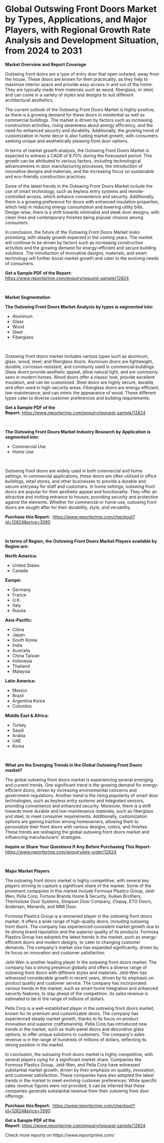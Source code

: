 <p><h1>Global Outswing Front Doors Market by Types, Applications, and Major Players, with Regional Growth Rate Analysis and Development Situation, from 2024 to 2031</h1></p><p><strong>Market Overview and Report Coverage</strong></p>
<p><p>Outswing front doors are a type of entry door that open outward, away from the house. These doors are known for their practicality, as they help to maximize interior space and provide easy access in and out of the home. They are typically made from materials such as wood, fiberglass, or steel, and can come in a variety of styles and designs to suit different architectural aesthetics.</p><p>The current outlook of the Outswing Front Doors Market is highly positive, as there is a growing demand for these doors in residential as well as commercial buildings. The market is driven by factors such as increasing construction activities, rising awareness about energy efficiency, and the need for enhanced security and durability. Additionally, the growing trend of customization in home decor is also fueling market growth, with consumers seeking unique and aesthetically pleasing front door options.</p><p>In terms of market growth analysis, the Outswing Front Doors Market is expected to witness a CAGR of 8.70% during the forecasted period. This growth can be attributed to various factors, including technological advancements in door manufacturing processes, the introduction of innovative designs and materials, and the increasing focus on sustainable and eco-friendly construction practices.</p><p>Some of the latest trends in the Outswing Front Doors Market include the use of smart technology, such as keyless entry systems and remote-controlled access, which enhance convenience and security. Additionally, there is a growing preference for doors with enhanced insulation properties, which help in reducing energy consumption and lowering utility bills. Design-wise, there is a shift towards minimalist and sleek door designs, with clean lines and contemporary finishes being popular choices among consumers.</p><p>In conclusion, the future of the Outswing Front Doors Market looks promising, with steady growth expected in the coming years. The market will continue to be driven by factors such as increasing construction activities and the growing demand for energy-efficient and secure building solutions. The introduction of innovative designs, materials, and smart technology will further boost market growth and cater to the evolving needs of consumers.</p></p>
<p><strong>Get a Sample PDF of the Report:</strong> <a href="https://www.reportprime.com/enquiry/request-sample/12824">https://www.reportprime.com/enquiry/request-sample/12824</a></p>
<p>&nbsp;</p>
<p><strong>Market Segmentation</strong></p>
<p><strong>The Outswing Front Doors Market Analysis by types is segmented into:</strong></p>
<p><ul><li>Aluminum</li><li>Glass</li><li>Wood</li><li>Steel</li><li>Fiberglass</li></ul></p>
<p>&nbsp;</p>
<p><p>Outswing front doors market includes various types such as aluminum, glass, wood, steel, and fiberglass doors. Aluminum doors are lightweight, durable, corrosion-resistant, and commonly used in commercial buildings. Glass doors provide aesthetic appeal, allow natural light, and are commonly seen in modern homes. Wood doors offer a classic look, provide excellent insulation, and can be customized. Steel doors are highly secure, durable, and often used in high-security areas. Fiberglass doors are energy-efficient, low-maintenance, and can mimic the appearance of wood. These different types cater to diverse customer preferences and building requirements.</p></p>
<p><strong>Get a Sample PDF of the Report:</strong>&nbsp;<a href="https://www.reportprime.com/enquiry/request-sample/12824">https://www.reportprime.com/enquiry/request-sample/12824</a></p>
<p>&nbsp;</p>
<p><strong>The Outswing Front Doors Market Industry Research by Application is segmented into:</strong></p>
<p><ul><li>Commercial Use</li><li>Home Use</li></ul></p>
<p>&nbsp;</p>
<p><p>Outswing front doors are widely used in both commercial and home settings. In commercial applications, these doors are often utilized in office buildings, retail stores, and other businesses to provide a durable and secure entryway for staff and customers. In home settings, outswing front doors are popular for their aesthetic appeal and functionality. They offer an attractive and inviting entrance to houses, providing security and protection against the elements. Whether for commercial or home use, outswing front doors are sought after for their durability, style, and versatility.</p></p>
<p><strong>Purchase this Report:</strong>&nbsp; <a href="https://www.reportprime.com/checkout?id=12824&price=3590">https://www.reportprime.com/checkout?id=12824&price=3590</a></p>
<p>&nbsp;</p>
<p><strong>In terms of Region, the Outswing Front Doors Market Players available by Region are:</strong></p>
<p>
    <p> <strong> North America: </strong>
        <ul>
            <li>United States</li>
            <li>Canada</li>
        </ul>
        </p> 
    <p> <strong> Europe: </strong>
        <ul>
            <li>Germany</li>
            <li>France</li>
            <li>U.K.</li>
            <li>Italy</li>
            <li>Russia</li>
        </ul>
        </p> 
    <p> <strong> Asia-Pacific: </strong>
        <ul>
            <li>China</li>
            <li>Japan</li>
            <li>South Korea</li>
            <li>India</li>
            <li>Australia</li>
            <li>China Taiwan</li>
            <li>Indonesia</li>
            <li>Thailand</li>
            <li>Malaysia</li>
        </ul>
        </p> 
    <p> <strong> Latin America: </strong>
        <ul>
            <li>Mexico</li>
            <li>Brazil</li>
            <li>Argentina Korea</li>
            <li>Colombia</li>
        </ul>
        </p> 
    <p> <strong> Middle East & Africa: </strong>
        <ul>
            <li>Turkey</li>
            <li>Saudi</li>
            <li>Arabia</li>
            <li>UAE</li>
            <li>Korea</li>
        </ul>
    </p>
    </p>
<p>&nbsp;</p>
<p><strong>What are the Emerging Trends in the Global Outswing Front Doors market?</strong></p>
<p><p>The global outswing front doors market is experiencing several emerging and current trends. One significant trend is the growing demand for energy-efficient doors, driven by increasing environmental concerns and government regulations. Another trend is the rising popularity of smart door technologies, such as keyless entry systems and integrated sensors, providing convenience and enhanced security. Moreover, there is a shift towards more durable and low-maintenance materials, such as fiberglass and steel, to meet consumer requirements. Additionally, customization options are gaining traction among homeowners, allowing them to personalize their front doors with various designs, colors, and finishes. These trends are reshaping the global outswing front doors market and influencing manufacturers' strategies.</p></p>
<p><strong>Inquire or Share Your Questions If Any Before Purchasing This Report</strong>- <a href="https://www.reportprime.com/enquiry/pre-order/12824">https://www.reportprime.com/enquiry/pre-order/12824</a></p>
<p>&nbsp;</p>
<p><strong>Major Market Players</strong></p>
<p><p>The outswing front doors market is highly competitive, with several key players striving to capture a significant share of the market. Some of the prominent companies in this market include Formosa Plastics Group, Jeld-Wen, Pella Corp, Fortune Brands Home & Security, Kuiken Brothers, Thermoluxe Door Systems, Simpson Door Company, Clopay, ETO Doors, Andersen, Menards, and MMI Door.</p><p>Formosa Plastics Group is a renowned player in the outswing front doors market. It offers a wide range of high-quality doors, including outswing front doors. The company has experienced consistent market growth due to its strong brand reputation and the superior quality of its products. Formosa Plastics Group has adopted the latest trends in the market, such as energy-efficient doors and modern designs, to cater to changing customer demands. The company's market size has expanded significantly, driven by its focus on innovation and customer satisfaction.</p><p>Jeld-Wen is another leading player in the outswing front doors market. The company has a strong presence globally and offers a diverse range of outswing front doors with different styles and materials. Jeld-Wen has witnessed considerable growth in recent years, driven by its emphasis on product quality and customer service. The company has incorporated various trends in the market, such as smart home integration and enhanced security features, to stay ahead of the competition. Its sales revenue is estimated to be in the range of millions of dollars.</p><p>Pella Corp is a well-established player in the outswing front doors market, known for its premium and customizable doors. The company has experienced steady market growth, thanks to its focus on product innovation and superior craftsmanship. Pella Corp has introduced new trends in the market, such as multi-panel doors and decorative glass options, to offer unique solutions to customers. The company's sales revenue is in the range of hundreds of millions of dollars, reflecting its strong position in the market.</p><p>In conclusion, the outswing front doors market is highly competitive, with several players vying for a significant market share. Companies like Formosa Plastics Group, Jeld-Wen, and Pella Corp have witnessed substantial market growth, driven by their emphasis on quality, innovation, and customer satisfaction. These companies have also adopted the latest trends in the market to meet evolving customer preferences. While specific sales revenue figures were not provided, it can be inferred that these companies generate substantial revenue from their outswing front door offerings.</p></p>
<p><strong>Purchase this Report:</strong>&nbsp;&nbsp;<a href="https://www.reportprime.com/checkout?id=12824&price=3590">https://www.reportprime.com/checkout?id=12824&price=3590</a></p>
<p></p>
<p><strong>Get a Sample PDF of the Report:</strong>&nbsp;<a href="https://www.reportprime.com/enquiry/request-sample/12824">https://www.reportprime.com/enquiry/request-sample/12824</a></p>
<p>Check more reports on https://www.reportprime.com/</p>